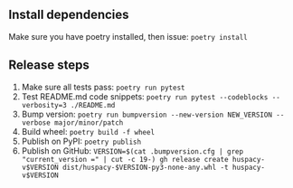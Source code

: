 ## Install dependencies

Make sure you have poetry installed, then issue: `poetry install`

## Release steps

1. Make sure all tests pass: `poetry run pytest`
2. Test README.md code snippets: `poetry run pytest --codeblocks --verbosity=3 ./README.md`
3. Bump version: `poetry run bumpversion --new-version NEW_VERSION --verbose major/minor/patch`
4. Build wheel: `poetry build -f wheel`
5. Publish on PyPI: `poetry publish`
6. Publish on GitHub: `VERSION=$(cat .bumpversion.cfg | grep "current_version =" | cut -c 19-) gh release create huspacy-v$VERSION dist/huspacy-$VERSION-py3-none-any.whl -t huspacy-v$VERSION`